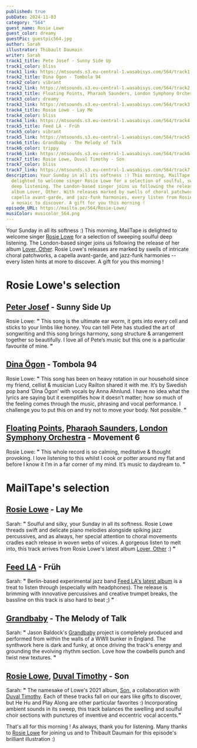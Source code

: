 ```yaml
---
published: true
pubDate: 2024-11-03
category: "564"
guest_name: Rosie Lowe
guest_color: dreamy
guestPic: guestpic564.jpg
author: Sarah
illustrator: Thibault Daumain
writer: Sarah
track1_title: Pete Josef - Sunny Side Up
track1_color: bliss
track1_link: https://mtsounds.s3.eu-central-1.wasabisys.com/564/track1.mp3
track2_title: Dina Ögon - Tombola 94
track2_color: vibrant
track2_link: https://mtsounds.s3.eu-central-1.wasabisys.com/564/track2.mp3
track3_title: Floating Points, Pharaoh Saunders, London Symphony Orchestra - Movement 6
track3_color: dreamy
track3_link: https://mtsounds.s3.eu-central-1.wasabisys.com/564/track3.mp3
track4_title: Rosie Lowe - Lay Me
track4_color: bliss
track4_link: https://mtsounds.s3.eu-central-1.wasabisys.com/564/track4.mp3
track5_title: Feed LA - Früh
track5_color: vibrant
track5_link: https://mtsounds.s3.eu-central-1.wasabisys.com/564/track5.mp3
track6_title: Grandbaby - The Melody of Talk
track6_color: trippy
track6_link: https://mtsounds.s3.eu-central-1.wasabisys.com/564/track6.mp3
track7_title: Rosie Lowe, Duval Timothy - Son
track7_color: bliss
track7_link: https://mtsounds.s3.eu-central-1.wasabisys.com/564/track7.mp3
description: Your Sunday in all its softness :) This morning, MailTape is
  delighted to welcome singer Rosie Lowe for a selection of soulful, sweeping,
  deep listening. The London-based singer joins us following the release of her
  album Lover, Other. With releases marked by swells of choral patchworks, a
  capella avant-garde, and jazz-funk harmonies, every listen from Rosie Lowe is
  a mosaic to discover. A gift for you this morning !
episode_URL: https://mailta.pe/564/Rosie-Lowe/
musiColor: musicolor_564.png
---
```

Your Sunday in all its softness :) This morning, MailTape is delighted to welcome singer [Rosie Lowe](https://rosielowe.bandcamp.com/) for a selection of sweeping soulful deep listening. The London-based singer joins us following the release of her album [Lover, Other](https://rosielowe.bandcamp.com/album/lover-other). Rosie Lowe's releases are marked by swells of intricate choral patchworks, a capella avant-garde, and jazz-funk harmonies -- every listen hints at more to discover. A gift for you this morning !

# Rosie Lowe's selection

## [Peter Josef](https://petejosef.bandcamp.com/) - Sunny Side Up

Rosie Lowe: **"** This song is the ultimate ear worm, it gets into every cell and sticks to your limbs like honey. You can tell Pete has studied the art of songwriting and this song brings harmony, song structure & arrangement together so beautifully. I love all of Pete’s music but this one is a particular favourite of mine. **"** 

## [Dina Ögon](https://singasongfighter.bandcamp.com/album/dina-gon-3) - Tombola 94

Rosie Lowe: **"** This song has been on heavy rotation in our household since my friend, cellist & musician Lucy Railton shared it with me. It’s by Swedish pop band ‘Dina Ögon’ with vocals by Anna Ahnlund. I have no idea what the lyrics are saying but it exemplifies how it doesn’t matter; how so much of the feeling comes through the music, phrasing and vocal performance. I challenge you to put this on and try not to move your body. Not possible. **"** 

## [Floating Points](https://floatingpoints.bandcamp.com/music), [Pharaoh Saunders](https://pharoahsanders.bandcamp.com/album/harvest-time-radio-edit-love-will-find-a-way-radio-edit), [London Symphony Orchestra](https://londonsymphonyorchestra.bandcamp.com/album/london-symphony-orchestra-claude-debussy-nocturnes-l-91-cd-98) - Movement 6

Rosie Lowe: **"** This whole record is so calming, meditative & thought provoking. I love listening to this whilst I cook or potter around my flat and before I know it I’m in a far corner of my mind. It’s music to daydream to. **"** 

# MailTape's selection

## [Rosie Lowe](https://rosielowe.bandcamp.com/) - Lay Me

Sarah: **"** Soulful and silky, your Sunday in all its softness. Rosie Lowe threads swift and delicate piano melodies alongside spiking jazz percussives, and as always, her special attention to choral movements cradles each release in woven webs of voices. A gorgeous listen to melt into, this track arrives from Rosie Lowe's latest album [Lover, Other](https://rosielowe.bandcamp.com/album/lover-other) :) **"**

## [Feed LA](https://waxthematique.bandcamp.com/album/feed-la-2) - Früh

Sarah: **"** Berlin-based experimental jazz band [Feed LA's latest album](https://waxthematique.bandcamp.com/album/feed-la-2) is a treat to listen through (especially with headphones). The release is brimming with innovative percussives and creative trumpet breaks, the bassline on this track is also hard to beat ;) **"** 

## [Grandbaby](https://grandbaby.bandcamp.com/) - The Melody of Talk

Sarah: **"** Jason Baldock's [Grandbaby](https://grandbaby.bandcamp.com/) project is completely produced and performed from within the walls of a WWII bunker in England. The synthwork here is dark and funky, at once driving the track's energy and grounding the evolving rhythm section. Love how the cowbells punch and twist new textures. **"** 

## [Rosie Lowe](https://rosielowe.bandcamp.com/), [Duval Timothy](https://duvaltimothy.bandcamp.com/) - Son

Sarah: **"** The namesake of Lowe's 2021 album, [Son](https://rosielowe.bandcamp.com/album/son), a collaboration with [Duval Timothy](https://duvaltimothy.bandcamp.com/). Each of these tracks fall on our ears like gifts to discover, but He Hu and Play Along are other particular favorites :) Incorporating ambient sounds in its sweep, this track balances the swelling and soulful choir sections with punctures of inventive and eccentric vocal accents.**"** 

That's all for this morning ! As always, thank you for listening. Many thanks to [Rosie Lowe](https://rosielowe.bandcamp.com/) for joining us and to Thibault Daumain for this episode's brilliant illustration :)
